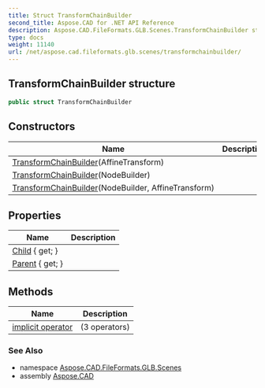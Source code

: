 ```yaml
---
title: Struct TransformChainBuilder
second_title: Aspose.CAD for .NET API Reference
description: Aspose.CAD.FileFormats.GLB.Scenes.TransformChainBuilder struct. 
type: docs
weight: 11140
url: /net/aspose.cad.fileformats.glb.scenes/transformchainbuilder/
---
```

## TransformChainBuilder structure

```csharp
public struct TransformChainBuilder
```

## Constructors

| Name | Description |
| --- | --- |
| [TransformChainBuilder](transformchainbuilder/#constructor_2)(AffineTransform) |  |
| [TransformChainBuilder](transformchainbuilder/#constructor)(NodeBuilder) |  |
| [TransformChainBuilder](transformchainbuilder/#constructor_1)(NodeBuilder, AffineTransform) |  |

## Properties

| Name | Description |
| --- | --- |
| [Child](../../aspose.cad.fileformats.glb.scenes/transformchainbuilder/child/) { get; } |  |
| [Parent](../../aspose.cad.fileformats.glb.scenes/transformchainbuilder/parent/) { get; } |  |

## Methods

| Name | Description |
| --- | --- |
| [implicit operator](../../aspose.cad.fileformats.glb.scenes/transformchainbuilder/op_implicit/#op_implicit) |  (3 operators) |

### See Also

* namespace [Aspose.CAD.FileFormats.GLB.Scenes](../../aspose.cad.fileformats.glb.scenes/)
* assembly [Aspose.CAD](../../)


